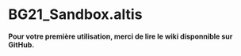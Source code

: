 # BG21_Sandbox.altis

**Pour votre première utilisation, merci de lire le wiki disponnible sur GitHub.**
